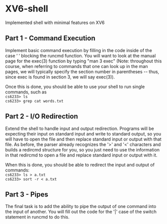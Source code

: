 # XV6-shell
Implemented shell with minimal features on XV6

## Part 1 - Command Execution

Implement basic command execution by filling in the code inside of the case ‘ ‘  blocking the runcmd function. You will want to look at the manual page for the exec(3) function by typing "man 3 exec" (Note: throughout this course, when referring to commands that one can look up in the man pages, we will typically specify the section number in parentheses -- thus, since exec is found in section 3, we will say exec(3)). 

Once this is done, you should be able to use your shell to run single commands, such as  
`cs6233> ls`  
`cs6233> grep cat words.txt`  

## Part 2 - I/O Redirection

Extend the shell to handle input and output redirection. Programs will be expecting their input on standard input and write to standard output, so you will have to open the file and then replace standard input or output with that file. As before, the parser already recognizes the '>' and '<' characters and builds a redircmd structure for you, so you just need to use the information in that redircmd to open a file and replace standard input or output with it. 

When this is done, you should be able to redirect the input and output of commands:  
`cs6233> ls > a.txt`  
`cs6233> sort -r < a.txt`  

## Part 3 - Pipes

The final task is to add the ability to pipe the output of one command into the input of another. You will fill out the code for the '|' case of the switch statement in runcmd to do this. 
